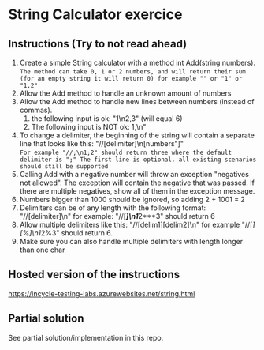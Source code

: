 # String Calculator exercice

## Instructions (Try to not read ahead)

1. Create a simple String calculator with a method int Add(string numbers).  
       ```The method can take 0, 1 or 2 numbers, and will return their sum (for an empty string it will return 0) for example "" or "1" or "1,2"```
2. Allow the Add method to handle an unknown amount of numbers
3. Allow the Add method to handle new lines between numbers (instead of commas).
    1. the following input is ok: "1\n2,3" (will equal 6)
    2. The following input is NOT ok: 1,\n"
4. To change a delimiter, the beginning of the string will contain a separate line that looks like this: "//[delimiter]\n[numbers"]"  
       ```For example "//;\n1;2" should return three where the default delimiter is ";"
       The first line is optional. all existing scenarios should still be supported```
5. Calling Add with a negative number will throw an exception "negatives not allowed". The exception will contain the negative that was passed. If there are multiple negatives, show all of them in the exception message.
6. Numbers bigger than 1000 should be ignored, so adding 2 + 1001 = 2
7. Delimiters can be of any length with the following format: "//[delimiter]\n" for example: "//[***]\n1***2***3" should return 6
8. Allow multiple delimiters like this: "//[delim1][delim2]\n" for example "//[*][%]\n1*2%3" should return 6.
9. Make sure you can also handle multiple delimiters with length longer than one char

## Hosted version of the instructions

https://incycle-testing-labs.azurewebsites.net/string.html

## Partial solution

See partial solution/implementation in this repo.